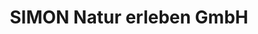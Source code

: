---
title: "SIMON Natur erleben GmbH"
url: /gelsenkirchen/simon-natur-erleben-gmbh/
shop: Blumen
---